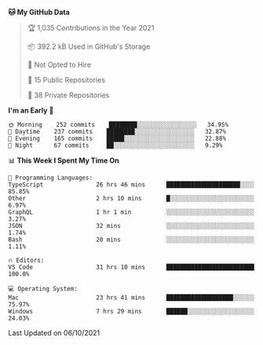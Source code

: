 <!--START_SECTION:waka-->
**🐱 My GitHub Data** 

> 🏆 1,035 Contributions in the Year 2021
 > 
> 📦 392.2 kB Used in GitHub's Storage 
 > 
> 🚫 Not Opted to Hire
 > 
> 📜 15 Public Repositories 
 > 
> 🔑 38 Private Repositories  
 > 
**I'm an Early 🐤** 

```text
🌞 Morning    252 commits    ████████░░░░░░░░░░░░░░░░░   34.95% 
🌆 Daytime    237 commits    ████████░░░░░░░░░░░░░░░░░   32.87% 
🌃 Evening    165 commits    █████░░░░░░░░░░░░░░░░░░░░   22.88% 
🌙 Night      67 commits     ██░░░░░░░░░░░░░░░░░░░░░░░   9.29%

```


📊 **This Week I Spent My Time On** 

```text
💬 Programming Languages: 
TypeScript               26 hrs 46 mins      █████████████████████░░░░   85.85% 
Other                    2 hrs 10 mins       █░░░░░░░░░░░░░░░░░░░░░░░░   6.97% 
GraphQL                  1 hr 1 min          ░░░░░░░░░░░░░░░░░░░░░░░░░   3.27% 
JSON                     32 mins             ░░░░░░░░░░░░░░░░░░░░░░░░░   1.74% 
Bash                     20 mins             ░░░░░░░░░░░░░░░░░░░░░░░░░   1.11%

🔥 Editors: 
VS Code                  31 hrs 10 mins      █████████████████████████   100.0%

💻 Operating System: 
Mac                      23 hrs 41 mins      ███████████████████░░░░░░   75.97% 
Windows                  7 hrs 29 mins       ██████░░░░░░░░░░░░░░░░░░░   24.03%

```


 Last Updated on 06/10/2021
<!--END_SECTION:waka-->

